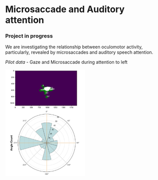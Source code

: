 # Microsaccade and Auditory attention
### Project in progress
We are investigating the relationship between oculomotor activity, particularly, revealed by microsaccades and auditory speech attention. <br>

*Pilot data* - Gaze and Microsaccade during attention to left

<img src="images/ms_aud_1.jpg" alt="pilot result" width="50%">

